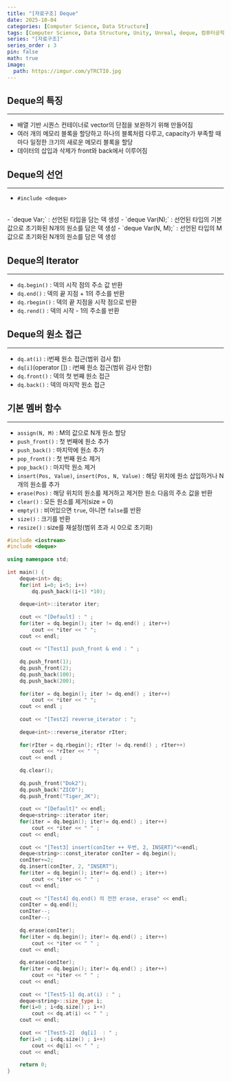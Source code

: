 ```yaml
---
title: "[자료구조] Deque"
date: 2025-10-04
categories: [Computer Science, Data Structure]
tags: [Computer Science, Data Structure, Unity, Unreal, deque, 컴퓨터공학, 자료구조, 유니티, 덱]
series: "[자료구조]"
series_order : 3
pin: false
math: true
image:
  path: https://imgur.com/yTRCTI0.jpg
---
```


## Deque의 특징

---

- 배열 기반 시퀀스 컨테이너로 vector의 단점을 보완하기 위해 만들어짐
- 여러 개의 메모리 블록을 할당하고 하나의 블록처럼 다루고, capacity가 부족할 때마다 일정한 크기의 새로운 메모리 블록을 할당
- 데이터의 삽입과 삭제가 front와 back에서 이루어짐

## Deque의 선언

---

- `#include <deque>`
<br>
- `deque<Type> Var;` : 선언된 타입을 담는 덱 생성
- `deque<Type> Var(N);` : 선언된 타입의 기본 값으로 초기화된 N개의 원소를 담은 덱 생성
- `deque<Type> Var(N, M);` : 선언된 타입의 M 값으로 초기화된 N개의 원소를 담은 덱 생성

## Deque의 Iterator

---

- `dq.begin()` : 덱의 시작 점의 주소 값 반환
- `dq.end()` : 덱의 끝 지점 + 1의 주소를 반환
- `dq.rbegin()` : 덱의 끝 지점을 시작 점으로 반환
- `dq.rend()` : 덱의 시작 - 1의 주소를 반환

## Deque의 원소 접근

---

- `dq.at(i)` : i번째 원소 접근(범위 검사 함)
- `dq[i]`(operator []) : i번째 원소 접근(범위 검사 안함)
- `dq.front()` : 덱의 첫 번째 원소 접근
- `dq.back()` : 덱의 마지막 원소 접근

## 기본 멤버 함수

---

- `assign(N, M)` : M의 값으로 N개 원소 할당
- `push_front()` : 첫 번째에 원소 추가
- `push_back()` : 마지막에 원소 추가
- `pop_front()` : 첫 번째 원소 제거
- `pop_back()` : 마지막 원소 제거
- `insert(Pos, Value)`, `insert(Pos, N, Value)` : 해당 위치에 원소 삽입하거나 N개의 원소를 추가
- `erase(Pos)` : 해당 위치의 원소를 제거하고 제거한 원소 다음의 주소 값을 반환
- `clear()` : 모든 원소를 제거(size = 0)
- `empty()` : 비어있으면 `true`, 아니면 `false`를 반환
- `size()` : 크기를 반환
- `resize()` : size를 재설정(범위 초과 시 0으로 초기화)

```cpp
#include <iostream>
#include <deque>
 
using namespace std;
 
int main() {
    deque<int> dq;
    for(int i=0; i<5; i++)
        dq.push_back((i+1) *10);
 
    deque<int>::iterator iter;
 
    cout << "[Default] : " ;
    for(iter = dq.begin(); iter != dq.end() ; iter++)
        cout << *iter << " ";
    cout << endl;
 
    cout << "[Test1] push_front & end : " ;
 
    dq.push_front(1);
    dq.push_front(2);
    dq.push_back(100);
    dq.push_back(200);
    
    for(iter = dq.begin(); iter != dq.end() ; iter++)
        cout << *iter << " ";
    cout << endl ;
    
    cout << "[Test2] reverse_iterator : ";
    
    deque<int>::reverse_iterator rIter;
    
    for(rIter = dq.rbegin(); rIter != dq.rend() ; rIter++)
        cout << *rIter << " ";
    cout << endl ;
    
    dq.clear();
    
    dq.push_front("Dok2");
    dq.push_back("ZICO");
    dq.push_front("Tiger_JK");
 
    cout << "[Default]" << endl;
    deque<string>::iterator iter;
    for(iter = dq.begin(); iter!= dq.end() ; iter++)
        cout << *iter << " " ;
    cout << endl;
 
    cout << "[Test3] insert(conIter ++ 두번, 2, INSERT)"<<endl;
    deque<string>::const_iterator conIter = dq.begin();
    conIter+=2;
    dq.insert(conIter, 2, "INSERT");
    for(iter = dq.begin(); iter!= dq.end() ; iter++)
        cout << *iter << " " ;
    cout << endl;
 
    cout << "[Test4] dq.end() 의 전전 erase, erase" << endl;
    conIter = dq.end();
    conIter--;
    conIter--;
 
    dq.erase(conIter);
    for(iter = dq.begin(); iter!= dq.end() ; iter++)
        cout << *iter << " " ;
    cout << endl;
 
    dq.erase(conIter);
    for(iter = dq.begin(); iter!= dq.end() ; iter++)
        cout << *iter << " " ;
    cout << endl;
 
    cout << "[Test5-1] dq.at(i) : " ;
    deque<string>::size_type i;
    for(i=0 ; i<dq.size() ; i++)
        cout << dq.at(i) << " " ;
    cout << endl;
 
    cout << "[Test5-2]  dq[i]  : " ;
    for(i=0 ; i<dq.size() ; i++)
        cout << dq[i] << " " ;
    cout << endl;
    
    return 0;
}
```
